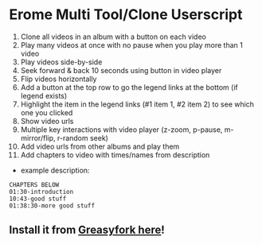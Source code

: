 # Erome Multi Tool/Clone Userscript

1. Clone all videos in an album with a button on each video
2. Play many videos at once with no pause when you play more than 1 video
3. Play videos side-by-side
4. Seek forward & back 10 seconds using button in video player
5. Flip videos horizontally
6. Add a button at the top row to go the legend links at the bottom (if legend exists)
7. Highlight the item in the legend links (#1 item 1, #2 item 2) to see which one you clicked
8. Show video urls
9. Multiple key interactions with video player (z-zoom, p-pause, m-mirror/flip, r-random seek)
10. Add video urls from other albums and play them
11. Add chapters to video with times/names from description
- example description:
```
CHAPTERS BELOW
01:30-introduction
10:43-good stuff
01:38:30-more good stuff
```

## Install it from [Greasyfork here](https://greasyfork.org/en/scripts/454900-erome-video-cloner)!
